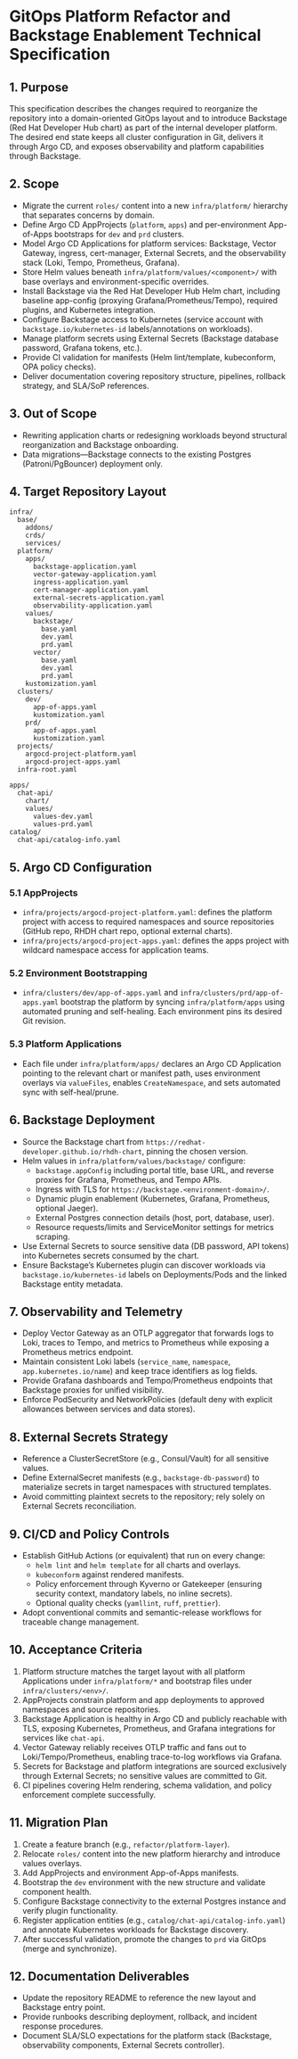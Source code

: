 # GitOps Platform Refactor and Backstage Enablement Technical Specification

## 1. Purpose
This specification describes the changes required to reorganize the repository into a domain-oriented GitOps layout and to introduce Backstage (Red Hat Developer Hub chart) as part of the internal developer platform. The desired end state keeps all cluster configuration in Git, delivers it through Argo CD, and exposes observability and platform capabilities through Backstage.

## 2. Scope
- Migrate the current `roles/` content into a new `infra/platform/` hierarchy that separates concerns by domain.
- Define Argo CD AppProjects (`platform`, `apps`) and per-environment App-of-Apps bootstraps for `dev` and `prd` clusters.
- Model Argo CD Applications for platform services: Backstage, Vector Gateway, ingress, cert-manager, External Secrets, and the observability stack (Loki, Tempo, Prometheus, Grafana).
- Store Helm values beneath `infra/platform/values/<component>/` with base overlays and environment-specific overrides.
- Install Backstage via the Red Hat Developer Hub Helm chart, including baseline app-config (proxying Grafana/Prometheus/Tempo), required plugins, and Kubernetes integration.
- Configure Backstage access to Kubernetes (service account with `backstage.io/kubernetes-id` labels/annotations on workloads).
- Manage platform secrets using External Secrets (Backstage database password, Grafana tokens, etc.).
- Provide CI validation for manifests (Helm lint/template, kubeconform, OPA policy checks).
- Deliver documentation covering repository structure, pipelines, rollback strategy, and SLA/SoP references.

## 3. Out of Scope
- Rewriting application charts or redesigning workloads beyond structural reorganization and Backstage onboarding.
- Data migrations—Backstage connects to the existing Postgres (Patroni/PgBouncer) deployment only.

## 4. Target Repository Layout
```
infra/
  base/
    addons/
    crds/
    services/
  platform/
    apps/
      backstage-application.yaml
      vector-gateway-application.yaml
      ingress-application.yaml
      cert-manager-application.yaml
      external-secrets-application.yaml
      observability-application.yaml
    values/
      backstage/
        base.yaml
        dev.yaml
        prd.yaml
      vector/
        base.yaml
        dev.yaml
        prd.yaml
    kustomization.yaml
  clusters/
    dev/
      app-of-apps.yaml
      kustomization.yaml
    prd/
      app-of-apps.yaml
      kustomization.yaml
  projects/
    argocd-project-platform.yaml
    argocd-project-apps.yaml
  infra-root.yaml

apps/
  chat-api/
    chart/
    values/
      values-dev.yaml
      values-prd.yaml
catalog/
  chat-api/catalog-info.yaml
```

## 5. Argo CD Configuration
### 5.1 AppProjects
- `infra/projects/argocd-project-platform.yaml`: defines the platform project with access to required namespaces and source repositories (GitHub repo, RHDH chart repo, optional external charts).
- `infra/projects/argocd-project-apps.yaml`: defines the apps project with wildcard namespace access for application teams.

### 5.2 Environment Bootstrapping
- `infra/clusters/dev/app-of-apps.yaml` and `infra/clusters/prd/app-of-apps.yaml` bootstrap the platform by syncing `infra/platform/apps` using automated pruning and self-healing. Each environment pins its desired Git revision.

### 5.3 Platform Applications
- Each file under `infra/platform/apps/` declares an Argo CD Application pointing to the relevant chart or manifest path, uses environment overlays via `valueFiles`, enables `CreateNamespace`, and sets automated sync with self-heal/prune.

## 6. Backstage Deployment
- Source the Backstage chart from `https://redhat-developer.github.io/rhdh-chart`, pinning the chosen version.
- Helm values in `infra/platform/values/backstage/` configure:
  - `backstage.appConfig` including portal title, base URL, and reverse proxies for Grafana, Prometheus, and Tempo APIs.
  - Ingress with TLS for `https://backstage.<environment-domain>/`.
  - Dynamic plugin enablement (Kubernetes, Grafana, Prometheus, optional Jaeger).
  - External Postgres connection details (host, port, database, user).
  - Resource requests/limits and ServiceMonitor settings for metrics scraping.
- Use External Secrets to source sensitive data (DB password, API tokens) into Kubernetes secrets consumed by the chart.
- Ensure Backstage’s Kubernetes plugin can discover workloads via `backstage.io/kubernetes-id` labels on Deployments/Pods and the linked Backstage entity metadata.

## 7. Observability and Telemetry
- Deploy Vector Gateway as an OTLP aggregator that forwards logs to Loki, traces to Tempo, and metrics to Prometheus while exposing a Prometheus metrics endpoint.
- Maintain consistent Loki labels (`service_name`, `namespace`, `app.kubernetes.io/name`) and keep trace identifiers as log fields.
- Provide Grafana dashboards and Tempo/Prometheus endpoints that Backstage proxies for unified visibility.
- Enforce PodSecurity and NetworkPolicies (default deny with explicit allowances between services and data stores).

## 8. External Secrets Strategy
- Reference a ClusterSecretStore (e.g., Consul/Vault) for all sensitive values.
- Define ExternalSecret manifests (e.g., `backstage-db-password`) to materialize secrets in target namespaces with structured templates.
- Avoid committing plaintext secrets to the repository; rely solely on External Secrets reconciliation.

## 9. CI/CD and Policy Controls
- Establish GitHub Actions (or equivalent) that run on every change:
  - `helm lint` and `helm template` for all charts and overlays.
  - `kubeconform` against rendered manifests.
  - Policy enforcement through Kyverno or Gatekeeper (ensuring security context, mandatory labels, no inline secrets).
  - Optional quality checks (`yamllint`, `ruff`, `prettier`).
- Adopt conventional commits and semantic-release workflows for traceable change management.

## 10. Acceptance Criteria
1. Platform structure matches the target layout with all platform Applications under `infra/platform/*` and bootstrap files under `infra/clusters/<env>/`.
2. AppProjects constrain platform and app deployments to approved namespaces and source repositories.
3. Backstage Application is healthy in Argo CD and publicly reachable with TLS, exposing Kubernetes, Prometheus, and Grafana integrations for services like `chat-api`.
4. Vector Gateway reliably receives OTLP traffic and fans out to Loki/Tempo/Prometheus, enabling trace-to-log workflows via Grafana.
5. Secrets for Backstage and platform integrations are sourced exclusively through External Secrets; no sensitive values are committed to Git.
6. CI pipelines covering Helm rendering, schema validation, and policy enforcement complete successfully.

## 11. Migration Plan
1. Create a feature branch (e.g., `refactor/platform-layer`).
2. Relocate `roles/` content into the new platform hierarchy and introduce values overlays.
3. Add AppProjects and environment App-of-Apps manifests.
4. Bootstrap the `dev` environment with the new structure and validate component health.
5. Configure Backstage connectivity to the external Postgres instance and verify plugin functionality.
6. Register application entities (e.g., `catalog/chat-api/catalog-info.yaml`) and annotate Kubernetes workloads for Backstage discovery.
7. After successful validation, promote the changes to `prd` via GitOps (merge and synchronize).

## 12. Documentation Deliverables
- Update the repository README to reference the new layout and Backstage entry point.
- Provide runbooks describing deployment, rollback, and incident response procedures.
- Document SLA/SLO expectations for the platform stack (Backstage, observability components, External Secrets controller).


